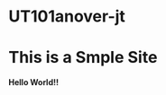 # UT101anover-jt
<html>
<head>
  <title> My Pages </title>
  <h1> This is a Smple Site </h1>
  </head>
  <body>
    <p><b> Hello  World!! </p></b>
  </body>
</html>
